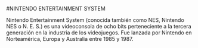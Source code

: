 #NINTENDO ENTERTAINMENT SYSTEM

Nintendo Entertainment System (conocida también como NES, Nintendo NES o N. E. S.)
es una videoconsola de ocho bits perteneciente a la tercera generación en la industria de los videojuegos.
Fue lanzada por Nintendo en Norteamérica, Europa y Australia entre 1985 y 1987.